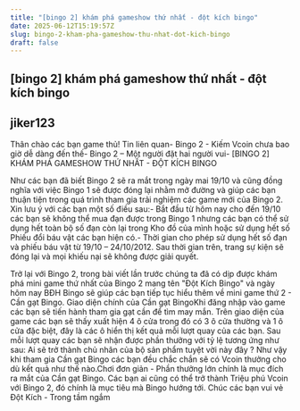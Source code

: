 ```yaml
---
title: "[bingo 2] khám phá gameshow thứ nhất - đột kích bingo"
date: 2025-06-12T15:19:57Z
slug: bingo-2-kham-pha-gameshow-thu-nhat-dot-kich-bingo
draft: false
---
```


## [bingo 2] khám phá gameshow thứ nhất - đột kích bingo

## jiker123

Thân chào các bạn game thủ!
Tin liên quan- Bingo 2 - Kiếm Vcoin chưa bao giờ dễ dàng đến thế- Bingo 2 – Một người đặt hai người vui- [BINGO 2] KHÁM PHÁ GAMESHOW THỨ NHẤT - ĐỘT KÍCH BINGO

Như các bạn đã biết Bingo 2 sẽ ra mắt trong ngày mai 19/10 và cũng đồng nghĩa với việc Bingo 1 sẽ được đóng lại nhằm mở đường và giúp các bạn thuận tiện trong quá trình tham gia trải nghiệm các game mới của Bingo 2. Xin lưu ý với các bạn một số điều sau:- Bắt đầu từ hôm nay cho đến 19/10 các bạn sẽ không thể mua đạn được trong Bingo 1 nhưng các bạn có thể sử dụng hết toàn bộ số đạn còn lại trong Kho đồ của mình hoặc sử dụng hết số Phiếu đổi báu vật các bạn hiện có.- Thời gian cho phép sử dụng hết số đạn và phiếu báu vật từ 19/10 – 24/10/2012. Sau thời gian trên, trang sự kiện sẽ đóng lại và mọi khiếu nại sẽ không được giải quyết.


Trở lại với Bingo 2, trong bài viết lần trước chúng ta đã có dịp được khám phá mini game thứ nhất của Bingo 2 mang tên "Đột Kích Bingo" và ngày hôm nay BĐH Bingo sẽ giúp các bạn tiếp tục hiểu thêm về mini game thứ 2 - Cần gạt Bingo.
Giao diện chính của Cần gạt BingoKhi đăng nhập vào game các bạn sẽ tiến hành tham gia gạt cần để tìm may mắn. Trên giao diện của game các bạn sẽ thấy xuất hiện 4 ô cửa trong đó có 3 ô cửa thường và 1 ô cửa đặc biệt, đây là các ô hiển thị kết quả mỗi lượt quay của các bạn. Sau mỗi lượt quay các bạn sẽ nhận được phần thưởng với tỷ lệ tương ứng như sau:
  Ai sẽ trở thành chủ nhân của bộ sản phẩm tuyệt vời này đây ?
Như vậy khi tham gia Cần gạt Bingo các bạn đều chắc chắn sẽ có Vcoin thưởng cho dù kết quả như thế nào.Chơi đơn giản - Phần thưởng lớn chính là mục đích ra mắt của Cần gạt Bingo. Các bạn ai cũng có thể trở thành Triệu phú Vcoin với Bingo 2, đó chính là mục tiêu mà Bingo hướng tới. Chúc các bạn vui vẻ
Đột Kích - Trong tầm ngắm